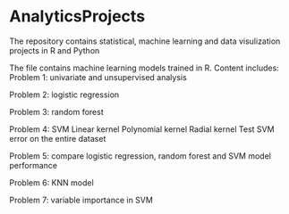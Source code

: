 # AnalyticsProjects
The repository contains statistical, machine learning and data visulization projects in R and Python

The file contains machine learning models trained in R. Content includes:
Problem 1: univariate and unsupervised analysis 

Problem 2: logistic regression 

Problem 3: random forest 

Problem 4: SVM 
  Linear kernel
  Polynomial kernel
  Radial kernel
  Test SVM error on the entire dataset
	
Problem 5: compare logistic regression, random forest and SVM model performance 

Problem 6: KNN model

Problem 7: variable importance in SVM
